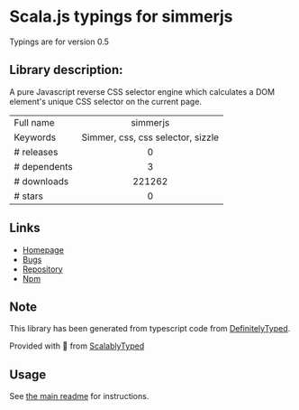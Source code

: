 
# Scala.js typings for simmerjs

Typings are for version 0.5

## Library description:
A pure Javascript reverse CSS selector engine which calculates a DOM element's unique CSS selector on the current page.

|                    |                 |
| ------------------ | :-------------: |
| Full name          | simmerjs |
| Keywords           | Simmer, css, css selector, sizzle |
| # releases         | 0 |
| # dependents       | 3 |
| # downloads        | 221262 |
| # stars            | 0 |

## Links
- [Homepage](https://github.com/gmmorris/simmerjs#readme)
- [Bugs](https://github.com/gmmorris/simmerjs/issues)
- [Repository](https://github.com/gmmorris/simmerjs)
- [Npm](https://www.npmjs.com/package/simmerjs)
    


## Note
This library has been generated from typescript code from [DefinitelyTyped](https://definitelytyped.org).

Provided with :purple_heart: from [ScalablyTyped](https://github.com/oyvindberg/ScalablyTyped)

## Usage
See [the main readme](../../readme.md) for instructions.


